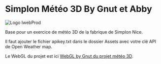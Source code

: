 # Simplon Météo 3D By Gnut et Abby

![Logo IwebProd](https://iwebprod.fr/public/pictures/iwebprod_small.png)


Base pour un exercice de météo 3D de la fabrique de Simplon Nice.

Il faut ajouter le fichier apikey.txt dans le dossier Assets avec votre clé API de Open Weather map.

Le WebGL du  projet est ici [WebGL by Gnut du projet météo 3D](https://gnut.eu/3d_meteo/).

